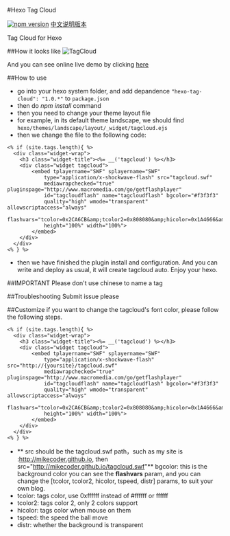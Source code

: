 #Hexo Tag Cloud

[![npm version](https://badge.fury.io/js/hexo-tag-cloud.svg)](https://badge.fury.io/js/hexo-tag-cloud)
[中文说明版本](https://github.com/MikeCoder/hexo-tag-cloud/blob/master/README.CN.md)

Tag Cloud for Hexo

##How it looks like
![TagCloud](http://chuantu.biz/t2/33/1458566883x1822613129.png)

And you can see online live demo by clicking [here](http://mikecoder.github.io)

##How to use
+ go into your hexo system folder, and add depandence `"hexo-tag-cloud": "1.0.*"` to `package.json`
+ then do *npm install* command
+ then you need to change your theme layout file
+ for example, in its default theme landscape, we should find `hexo/themes/landscape/layout/_widget/tagcloud.ejs`
+ then we change the file to the following code:
```
<% if (site.tags.length){ %>
  <div class="widget-wrap">
    <h3 class="widget-title"><%= __('tagcloud') %></h3>
    <div class="widget tagcloud">
        <embed tplayername="SWF" splayername="SWF"
            type="application/x-shockwave-flash" src="tagcloud.swf"
            mediawrapchecked="true" pluginspage="http://www.macromedia.com/go/getflashplayer"
            id="tagcloudflash" name="tagcloudflash" bgcolor="#f3f3f3"
            quality="high" wmode="transparent" allowscriptaccess="always"
            flashvars="tcolor=0x2CA6CB&amp;tcolor2=0x808080&amp;hicolor=0x1A4666&amp;tspeed=100&amp;distr=true"
            height="100%" width="100%">
        </embed>
    </div>
  </div>
<% } %>
```
+ then we have finished the plugin install and configuration. And you can write and deploy as usual, it will create tagcloud auto. Enjoy your hexo.

##IMPORTANT
Please don't use chinese to name a tag

##Troubleshooting
Submit issue please

##Customize
if you want to change the tagcloud's font color, please follow the following steps.
```
<% if (site.tags.length){ %>
  <div class="widget-wrap">
    <h3 class="widget-title"><%= __('tagcloud') %></h3>
    <div class="widget tagcloud">
        <embed tplayername="SWF" splayername="SWF"
            type="application/x-shockwave-flash" src="http://{yoursite}/tagcloud.swf"
            mediawrapchecked="true" pluginspage="http://www.macromedia.com/go/getflashplayer"
            id="tagcloudflash" name="tagcloudflash" bgcolor="#f3f3f3"
            quality="high" wmode="transparent" allowscriptaccess="always"
            flashvars="tcolor=0x2CA6CB&amp;tcolor2=0x808080&amp;hicolor=0x1A4666&amp;tspeed=100&amp;distr=true"
            height="100%" width="100%">
        </embed>
    </div>
  </div>
<% } %>
```
+ ** src should be the tagcloud.swf path，such as my site is :http://mikecoder.github.io, then src="http://mikecoder.github.io/tagcloud.swf"**
bgcolor: this is the background color
you can see the **flashvars** param, and you can change the [tcolor, tcolor2, hicolor, tspeed, distr] params, to suit your own blog.
+ tcolor: tags color, use 0xffffff instead of #ffffff or ffffff
+ tcolor2: tags color 2, only 2 colors support
+ hicolor: tags color when mouse on them
+ tspeed: the speed the ball move
+ distr: whether the background is transparent

